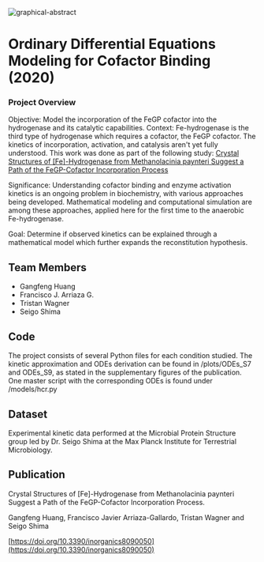 ![graphical-abstract](https://pub.mdpi-res.com/inorganics/inorganics-08-00050/article_deploy/html/images/inorganics-08-00050-ag-550.jpg?1602051362)

# Ordinary Differential Equations Modeling for Cofactor Binding (2020)

### Project Overview

Objective: Model the incorporation of the FeGP cofactor into the hydrogenase and its catalytic capabilities.
Context: Fe-hydrogenase is the third type of hydrogenase which requires a cofactor, the FeGP cofactor. The kinetics of incorporation, activation, and catalysis aren't yet fully understood. This work was done as part of the following study: [Crystal Structures of [Fe]-Hydrogenase from Methanolacinia paynteri Suggest a Path of the FeGP-Cofactor Incorporation Process](https://doi.org/10.3390/inorganics8090050)

Significance: Understanding cofactor binding and enzyme activation kinetics is an ongoing problem in biochemistry, with various approaches being developed. Mathematical modeling and computational simulation are among these approaches, applied here for the first time to the anaerobic Fe-hydrogenase.

Goal: Determine if observed kinetics can be explained through a mathematical model which further expands the reconstitution hypothesis.

## Team Members

- Gangfeng Huang
- Francisco J. Arriaza G.
- Tristan Wagner
- Seigo Shima

## Code

The project consists of several Python files for each condition studied. The kinetic approximation and ODEs derivation can be found in /plots/ODEs_S7 and ODEs_S9, as stated in the supplementary figures of the publication.
One master script with the corresponding ODEs is found under /models/hcr.py

## Dataset

Experimental kinetic data performed at the Microbial Protein Structure group led by Dr. Seigo Shima at the Max Planck Institute for Terrestrial Microbiology.

## Publication

Crystal Structures of [Fe]-Hydrogenase from Methanolacinia paynteri Suggest a Path of the FeGP-Cofactor Incorporation Process.

Gangfeng Huang, Francisco Javier Arriaza-Gallardo, Tristan Wagner and Seigo Shima

[https://doi.org/10.3390/inorganics8090050](https://doi.org/10.3390/inorganics8090050)

